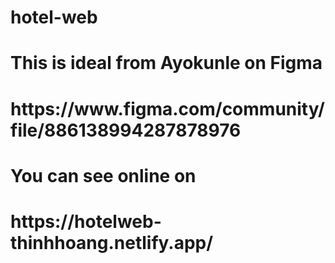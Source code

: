 # hotel-web

<h1>This is ideal from Ayokunle on Figma<h1>
https://www.figma.com/community/file/886138994287878976

<h1>You can see online on<h1> 
https://hotelweb-thinhhoang.netlify.app/
